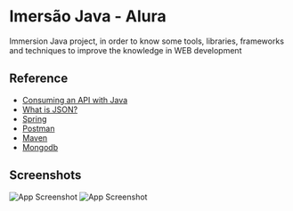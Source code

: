 # Imersão Java - Alura

Immersion Java project, in order to know some tools, libraries, frameworks and techniques to improve the knowledge in WEB development

## Reference

 - [Consuming an API with Java](https://www.alura.com.br/imersao-java/aula01-consumindo-api-com-java)
 - [What is JSON?](https://www.alura.com.br/artigos/o-que-e-json)
 - [Spring](https://spring.io/)
 - [Postman](https://www.postman.com/)
 - [Maven](https://maven.apache.org/download.cgi)
 - [Mongodb](https://www.mongodb.com/cloud/atlas/register)
 
 ## Screenshots

![App Screenshot](https://lh3.googleusercontent.com/a_mpWXNb7seIv70a9caDYwWSe5LOPMBZVAHR80SpgEcezjW9Mf0iIYefWCEO71Zt47G9J9UuBGzSwDfDXXB5vdXxMkq88pE8LtY83urP7dRCWXz38iMgl22eRpzVYR9SXhiKws5nJDaHH6uQMfBuMgL48ah23LF0qkYawosTcmv8MZHf-SrsZ5tkAQMXvD4MbZRzzbfsASuPMt5jd26FfsKgNUMjIiDGq5gksShguXluKYdpXPSyAHMTk0pHzydkUON12iA9KJyzbNyCY4yg853vMu-Ju1fJBJMPZnq4KNybIm_1C70G1HDeuZ9lkPOwrDvVf5xE9oLfisQwHHmpxhDpRZDalkR7uilt1HL2zJbTro0kCYouKJHxMeMm0498whvkAyDhhmeYNDO74TFPiuq_D553q2-rSUKjFa-yBz6CFfUKtZCzpoF45u7rp97U7iYIjdH0t8aYUXKZ_K1GQlTwTalS8xrdQnHoB30MNkkgpMd7ihon2GyGd8K3ipTGUDCBC3Wmt4dubkoAhoPQ4hQJGvsJ9Tt2j2yG1TKY84aqmOmhDr_7NemIvMfy4MEEhktt-etWzsOw8727l8UwyyZPufwecYNwv9M0rIJaYdV3_krLtehw-ctDj9p9kXtqZY89e-MXTCs_ZmuozMiUtvtZcAgF1NkF1I5w0IaNI6CFRSGR53fpw3FYsRvFjWnDe_OVRrPVF5-QsOH429ADihONtu6gjcG8JTUuPZ7t_PcABo0BvHiOyIGtI2k=w729-h293-no?authuser=0)
![App Screenshot](https://lh3.googleusercontent.com/9h6YImc4abjDpvmXBCbunF4tUHl7zUrqWr3Vz-1z9dJberU_yefwNVnbSYdtw6YSenT8XV5w8LtAtIi8sJUvdoC3wey1KJtL1r3DIflP46owli07X8LgA5Mh0WaZ1yS8gzgyvBh8Q7soeDDFh85F4uPEYoYhDCRvdvnfq7Ha5y0iNMAdIqSmpwctal7zZFErLLU_1Nqlb649ZvL8uKBqZ4EtW7QQTflusdzIZZYWz4ZFU0tI7mNa6OLO-eVddkcr5zdJ_ZjSV9dU7Ft5fl6XL0wRQWnhZhBOvB2LQOYjG7bui5xbxPsX9bURJR05TKoYmxK-vh9YxZbMLb5bbTdV1VWYaRonekBRmOUu4-2X7Au0Sws76-GzFe-6hqrRZ5tx9qCgzyqIIJAd_DMqXV_dIH8Iz3o92Ui4nPfrO5pKenpDs2Qt-9dokms-vyolzQbZ0s55hl1kJkgMCJkoz-1UZanHlZkcSwSOrEXXS6G336tcuiwKJmQQ9KsZl6kdTjyXVrSZOZ9ZMeDtRGQZ8n0W_MNW_Vvx5NTtbRa9JMVj1QjfQoGWrLwhOY9ZrqYib001_pskPwgsE6cJVRw5zS2sqAIDIEs-ReK6flfcu1Xmjxs4QGr8Bb2_ewYnX7jqwjutVI_xcC74i61KEvu4SoiLR_ku13URhXzVj4mI9BeXN5bL9eBefoa4yNP5mUnwD0egaqe2XWKHxMa8lHzL9FwuC645lYLnuipdfKVRhEIzXTfQbhGkCWW7HisfmWE=w434-h352-no?authuser=0)
